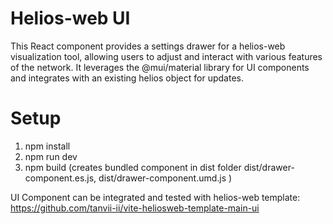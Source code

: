 # Helios-web UI

This React component provides a settings drawer for a helios-web visualization tool, allowing users to adjust and interact with various features of the network. It leverages the @mui/material library for UI components and integrates with an existing helios object for updates.

# Setup
1. npm install
2. npm run dev
3. npm build (creates bundled component in dist folder dist/drawer-component.es.js, dist/drawer-component.umd.js )

UI Component can be integrated and tested with helios-web template: https://github.com/tanvii-ii/vite-heliosweb-template-main-ui
